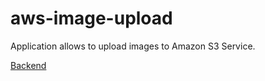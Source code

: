 # aws-image-upload

Application allows to upload images to Amazon S3 Service.

[Backend](https://github.com/DendeberiaOleksandr/aws-image-upload/tree/master)

